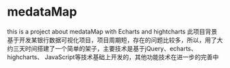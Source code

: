 # medataMap
this is a project about medataMap with Echarts and hightcharts
  此项目背景基于开发某银行数据可视化项目，项目周期短，存在的问题比较多，所以，用了大约三天时间搭建了一个简单的架子，主要技术是基于jQuery、echarts、highcharts、
JavaScript等技术基础上开发的，其他功能技术在进一步的完善中
